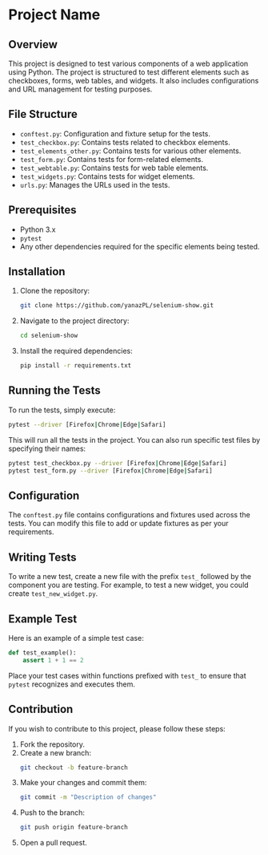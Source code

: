 # Project Name

## Overview

This project is designed to test various components of a web application using Python. The project is structured to test different elements such as checkboxes, forms, web tables, and widgets. It also includes configurations and URL management for testing purposes.

## File Structure

- `conftest.py`: Configuration and fixture setup for the tests.
- `test_checkbox.py`: Contains tests related to checkbox elements.
- `test_elements_other.py`: Contains tests for various other elements.
- `test_form.py`: Contains tests for form-related elements.
- `test_webtable.py`: Contains tests for web table elements.
- `test_widgets.py`: Contains tests for widget elements.
- `urls.py`: Manages the URLs used in the tests.

## Prerequisites

- Python 3.x
- `pytest`
- Any other dependencies required for the specific elements being tested.

## Installation

1. Clone the repository:
    ```sh
    git clone https://github.com/yanazPL/selenium-show.git
    ```
2. Navigate to the project directory:
    ```sh
    cd selenium-show
    ```
3. Install the required dependencies:
    ```sh
    pip install -r requirements.txt
    ```

## Running the Tests

To run the tests, simply execute:
```sh
pytest --driver [Firefox|Chrome|Edge|Safari]
```

This will run all the tests in the project. You can also run specific test files by specifying their names:
```sh
pytest test_checkbox.py --driver [Firefox|Chrome|Edge|Safari]
pytest test_form.py --driver [Firefox|Chrome|Edge|Safari]
```

## Configuration

The `conftest.py` file contains configurations and fixtures used across the tests. You can modify this file to add or update fixtures as per your requirements.

## Writing Tests

To write a new test, create a new file with the prefix `test_` followed by the component you are testing. For example, to test a new widget, you could create `test_new_widget.py`.

## Example Test

Here is an example of a simple test case:

```python
def test_example():
    assert 1 + 1 == 2
```

Place your test cases within functions prefixed with `test_` to ensure that `pytest` recognizes and executes them.

## Contribution

If you wish to contribute to this project, please follow these steps:

1. Fork the repository.
2. Create a new branch:
    ```sh
    git checkout -b feature-branch
    ```
3. Make your changes and commit them:
    ```sh
    git commit -m "Description of changes"
    ```
4. Push to the branch:
    ```sh
    git push origin feature-branch
    ```
5. Open a pull request.


